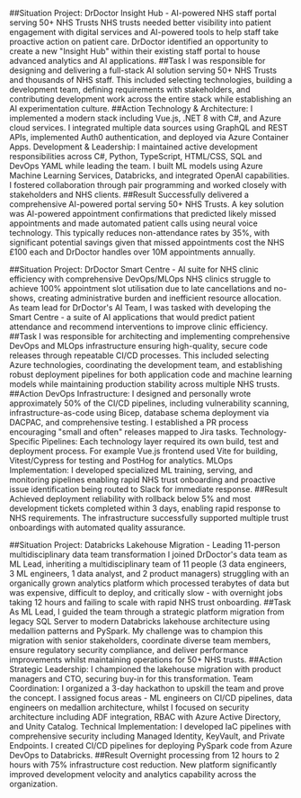 ##Situation
Project: DrDoctor Insight Hub - AI-powered NHS staff portal serving 50+ NHS Trusts
NHS trusts needed better visibility into patient engagement with digital services and AI-powered tools to help staff take proactive action on patient care. DrDoctor identified an opportunity to create a new "Insight Hub" within their existing staff portal to house advanced analytics and AI applications.
##Task
I was responsible for designing and delivering a full-stack AI solution serving 50+ NHS Trusts and thousands of NHS staff. This included selecting technologies, building a development team, defining requirements with stakeholders, and contributing development work across the entire stack while establishing an AI experimentation culture.
##Action
Technology & Architecture: I implemented a modern stack including Vue.js, .NET 8 with C#, and Azure cloud services. I integrated multiple data sources using GraphQL and REST APIs, implemented Auth0 authentication, and deployed via Azure Container Apps.
Development & Leadership: I maintained active development responsibilities across C#, Python, TypeScript, HTML/CSS, SQL and DevOps YAML while leading the team. I built ML models using Azure Machine Learning Services, Databricks, and integrated OpenAI capabilities. I fostered collaboration through pair programming and worked closely with stakeholders and NHS clients.
##Result
Successfully delivered a comprehensive AI-powered portal serving 50+ NHS Trusts. A key solution was AI-powered appointment confirmations that predicted likely missed appointments and made automated patient calls using neural voice technology. This typically reduces non-attendance rates by 35%, with significant potential savings given that missed appointments cost the NHS £100 each and DrDoctor handles over 10M appointments annually.


##Situation
Project: DrDoctor Smart Centre - AI suite for NHS clinic efficiency with comprehensive DevOps/MLOps
NHS clinics struggle to achieve 100% appointment slot utilisation due to late cancellations and no-shows, creating administrative burden and inefficient resource allocation. As team lead for DrDoctor's AI Team, I was tasked with developing the Smart Centre - a suite of AI applications that would predict patient attendance and recommend interventions to improve clinic efficiency.
##Task
I was responsible for architecting and implementing comprehensive DevOps and MLOps infrastructure ensuring high-quality, secure code releases through repeatable CI/CD processes. This included selecting Azure technologies, coordinating the development team, and establishing robust deployment pipelines for both application code and machine learning models while maintaining production stability across multiple NHS trusts.
##Action
DevOps Infrastructure: I designed and personally wrote approximately 50% of the CI/CD pipelines, including vulnerability scanning, infrastructure-as-code using Bicep, database schema deployment via DACPAC, and comprehensive testing. I established a PR process encouraging "small and often" releases mapped to Jira tasks.
Technology-Specific Pipelines: Each technology layer required its own build, test and deployment process. For example Vue.js frontend used Vite for building, Vitest/Cypress for testing and PostHog for analytics.
MLOps Implementation: I developed specialized ML training, serving, and monitoring pipelines enabling rapid NHS trust onboarding and proactive issue identification being routed to Slack for immediate response.
##Result
Achieved deployment reliability with rollback below 5% and most development tickets completed within 3 days, enabling rapid response to NHS requirements. The infrastructure successfully supported multiple trust onboardings with automated quality assurance.

##Situation
Project: Databricks Lakehouse Migration - Leading 11-person multidisciplinary data team transformation
I joined DrDoctor's data team as ML Lead, inheriting a multidisciplinary team of 11 people (3 data engineers, 3 ML engineers, 1 data analyst, and 2 product managers) struggling with an organically grown analytics platform which processed terabytes of data but was expensive, difficult to deploy, and critically slow - with overnight jobs taking 12 hours and failing to scale with rapid NHS trust onboarding.
##Task
As ML Lead, I guided the team through a strategic platform migration from legacy SQL Server to modern Databricks lakehouse architecture using medallion patterns and PySpark. My challenge was to champion this migration with senior stakeholders, coordinate diverse team members, ensure regulatory security compliance, and deliver performance improvements whilst maintaining operations for 50+ NHS trusts.
##Action
Strategic Leadership: I championed the lakehouse migration with product managers and CTO, securing buy-in for this transformation.
Team Coordination: I organized a 3-day hackathon to upskill the team and prove the concept. I assigned focus areas - ML engineers on CI/CD pipelines, data engineers on medallion architecture, whilst I focused on security architecture including ADF integration, RBAC with Azure Active Directory, and Unity Catalog.
Technical Implementation: I developed IaC pipelines with comprehensive security including Managed Identity, KeyVault, and Private Endpoints. I created CI/CD pipelines for deploying PySpark code from Azure DevOps to Databricks.
##Result
Overnight processing from 12 hours to 2 hours with 75% infrastructure cost reduction. New platform significantly improved development velocity and analytics capability across the organization.